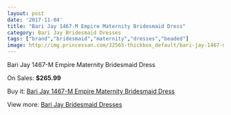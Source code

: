 ```yaml
---
layout: post
date: '2017-11-04'
title: "Bari Jay 1467-M Empire Maternity Bridesmaid Dress"
category: Bari Jay Bridesmaid Dresses
tags: ["brand","bridesmaid","maternity","dresses","beaded"]
image: http://img.princessan.com/32565-thickbox_default/bari-jay-1467-m-empire-maternity-bridesmaid-dress.jpg
---
```

Bari Jay 1467-M Empire Maternity Bridesmaid Dress

On Sales: **$265.99**
<a href="https://www.princessan.com/en/14933-bari-jay-1467-m-empire-maternity-bridesmaid-dress.html"><amp-img layout="responsive" width="600" height="600" src="//img.princessan.com/32565-thickbox_default/bari-jay-1467-m-empire-maternity-bridesmaid-dress.jpg" alt="Bari Jay 1467-M Empire Maternity Bridesmaid Dress 0" /></a>
<a href="https://www.princessan.com/en/14933-bari-jay-1467-m-empire-maternity-bridesmaid-dress.html"><amp-img layout="responsive" width="600" height="600" src="//img.princessan.com/32567-thickbox_default/bari-jay-1467-m-empire-maternity-bridesmaid-dress.jpg" alt="Bari Jay 1467-M Empire Maternity Bridesmaid Dress 1" /></a>
<a href="https://www.princessan.com/en/14933-bari-jay-1467-m-empire-maternity-bridesmaid-dress.html"><amp-img layout="responsive" width="600" height="600" src="//img.princessan.com/32566-thickbox_default/bari-jay-1467-m-empire-maternity-bridesmaid-dress.jpg" alt="Bari Jay 1467-M Empire Maternity Bridesmaid Dress 2" /></a>

Buy it: [Bari Jay 1467-M Empire Maternity Bridesmaid Dress](https://www.princessan.com/en/14933-bari-jay-1467-m-empire-maternity-bridesmaid-dress.html "Bari Jay 1467-M Empire Maternity Bridesmaid Dress")

View more: [Bari Jay Bridesmaid Dresses](https://www.princessan.com/en/109- "Bari Jay Bridesmaid Dresses")